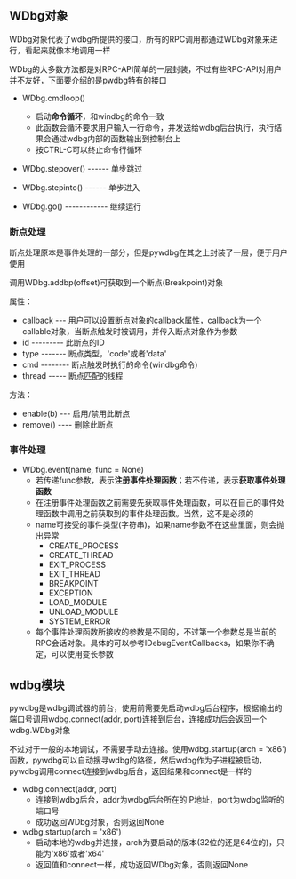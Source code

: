 
## WDbg对象

WDbg对象代表了wdbg所提供的接口，所有的RPC调用都通过WDbg对象来进行，看起来就像本地调用一样

WDbg的大多数方法都是对RPC-API简单的一层封装，不过有些RPC-API对用户并不友好，下面要介绍的是pwdbg特有的接口

* WDbg.cmdloop()
  - 启动**命令循环**，和windbg的命令一致
  - 此函数会循环要求用户输入一行命令，并发送给wdbg后台执行，执行结果会通过wdbg内部的函数输出到控制台上
  - 按CTRL-C可以终止命令行循环

* WDbg.stepover() ------ 单步跳过
* WDbg.stepinto() ------ 单步进入
* WDbg.go() ------------ 继续运行

### 断点处理

断点处理原本是事件处理的一部分，但是pywdbg在其之上封装了一层，便于用户使用

调用WDbg.addbp(offset)可获取到一个断点(Breakpoint)对象

属性：
* callback --- 用户可以设置断点对象的callback属性，callback为一个callable对象，当断点触发时被调用，并传入断点对象作为参数
* id --------- 此断点的ID
* type ------- 断点类型，'code'或者'data'
* cmd -------- 断点触发时执行的命令(windbg命令)
* thread ----- 断点匹配的线程

方法：
* enable(b) --- 启用/禁用此断点
* remove() ---- 删除此断点

### 事件处理

* WDbg.event(name, func = None)
  - 若传递func参数，表示**注册事件处理函数**；若不传递，表示**获取事件处理函数**
  - 在注册事件处理函数之前需要先获取事件处理函数，可以在自己的事件处理函数中调用之前获取到的事件处理函数。当然，这不是必须的
  - name可接受的事件类型(字符串)，如果name参数不在这些里面，则会抛出异常
    * CREATE_PROCESS
    * CREATE_THREAD
    * EXIT_PROCESS
    * EXIT_THREAD
    * BREAKPOINT
    * EXCEPTION
    * LOAD_MODULE
    * UNLOAD_MODULE
    * SYSTEM_ERROR
  - 每个事件处理函数所接收的参数是不同的，不过第一个参数总是当前的RPC会话对象。具体的可以参考IDebugEventCallbacks，如果你不确定，可以使用变长参数

## wdbg模块

pywdbg是wdbg调试器的前台，使用前需要先启动wdbg后台程序，根据输出的端口号调用wdbg.connect(addr, port)连接到后台，连接成功后会返回一个wdbg.WDbg对象

不过对于一般的本地调试，不需要手动去连接。使用wdbg.startup(arch = 'x86')函数，pywdbg可以自动搜寻wdbg的路径，然后wdbg作为子进程被启动，pywdbg调用connect连接到wdbg后台，返回结果和connect是一样的

* wdbg.connect(addr, port)
  - 连接到wdbg后台，addr为wdbg后台所在的IP地址，port为wdbg监听的端口号
  - 成功返回WDbg对象，否则返回None
* wdbg.startup(arch = 'x86')
  - 启动本地的wdbg并连接，arch为要启动的版本(32位的还是64位的)，只能为'x86'或者'x64'
  - 返回值和connect一样，成功返回WDbg对象，否则返回None

